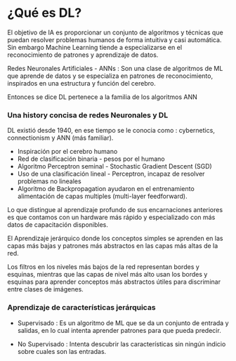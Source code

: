 # ¿Qué es DL?
El objetivo de IA es proporcionar un conjunto de algoritmos y técnicas que puedan resolver problemas humanos de forma intuitiva y casi automática. Sin embargo Machine Learning tiende a especializarse en el reconocimiento de patrones y aprendizaje de datos.


Redes Neuronales Artificiales - ANNs : Son una clase de algoritmos de ML que aprende de datos y se especializa en patrones de reconocimiento, inspirados en una estructura y función del cerebro.

Entonces se dice DL pertenece a la familia de los algoritmos ANN

### Una history concisa de redes Neuronales y DL
DL existió desde 1940, en ese tiempo se le conocia como : cybernetics, connectionism y ANN (más familiar).
- Inspiración por el cerebro humano
- Red de clasificación binaria - pesos por el humano
- Algoritmo Perceptron seminal - Stochastic Gradient Descent (SGD)
- Uso de una clasificación lineal - Perceptron, incapaz de resolver problemas no lineales
- Algoritmo de Backpropagation ayudaron en el entrenamiento alimentación de capas multiples (multi-layer feedforward).

Lo que distingue al aprendizaje profundo de sus encarnaciones anteriores es que contamos con un hardware más rápido y especializado con más datos de capacitación disponibles.

El Aprendizaje jerárquico donde los conceptos simples se aprenden en las capas más bajas y patrones más abstractos en las capas más altas de la red.

Los filtros en los niveles más bajos de la red representan bordes y esquinas, mientras que las capas de nivel más alto usan los bordes y esquinas para aprender conceptos más abstractos útiles para discriminar entre clases de imágenes.


### Aprendizaje de características jerárquicas

* Supervisado : Es un algoritmo de ML que se da un conjunto de entrada y salidas, en lo cual intenta aprender patrones para que pueda predecir.

* No Supervisado : Intenta descubrir las características sin ningún indicio sobre cuales son las entradas.
